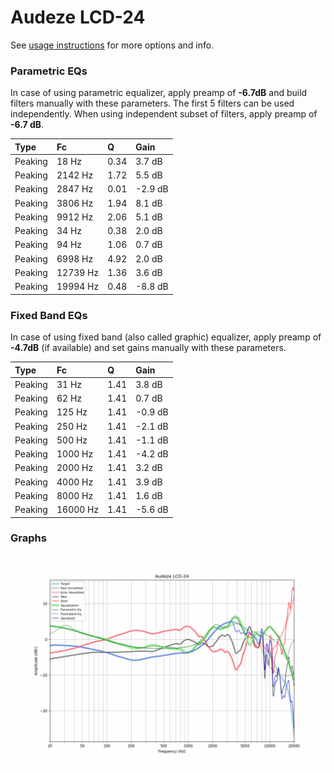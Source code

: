 # Audeze LCD-24
See [usage instructions](https://github.com/jaakkopasanen/AutoEq#usage) for more options and info.

### Parametric EQs
In case of using parametric equalizer, apply preamp of **-6.7dB** and build filters manually
with these parameters. The first 5 filters can be used independently.
When using independent subset of filters, apply preamp of **-6.7 dB**.

| Type    | Fc       |    Q | Gain    |
|:--------|:---------|:-----|:--------|
| Peaking | 18 Hz    | 0.34 | 3.7 dB  |
| Peaking | 2142 Hz  | 1.72 | 5.5 dB  |
| Peaking | 2847 Hz  | 0.01 | -2.9 dB |
| Peaking | 3806 Hz  | 1.94 | 8.1 dB  |
| Peaking | 9912 Hz  | 2.06 | 5.1 dB  |
| Peaking | 34 Hz    | 0.38 | 2.0 dB  |
| Peaking | 94 Hz    | 1.06 | 0.7 dB  |
| Peaking | 6998 Hz  | 4.92 | 2.0 dB  |
| Peaking | 12739 Hz | 1.36 | 3.6 dB  |
| Peaking | 19994 Hz | 0.48 | -8.8 dB |

### Fixed Band EQs
In case of using fixed band (also called graphic) equalizer, apply preamp of **-4.7dB**
(if available) and set gains manually with these parameters.

| Type    | Fc       |    Q | Gain    |
|:--------|:---------|:-----|:--------|
| Peaking | 31 Hz    | 1.41 | 3.8 dB  |
| Peaking | 62 Hz    | 1.41 | 0.7 dB  |
| Peaking | 125 Hz   | 1.41 | -0.9 dB |
| Peaking | 250 Hz   | 1.41 | -2.1 dB |
| Peaking | 500 Hz   | 1.41 | -1.1 dB |
| Peaking | 1000 Hz  | 1.41 | -4.2 dB |
| Peaking | 2000 Hz  | 1.41 | 3.2 dB  |
| Peaking | 4000 Hz  | 1.41 | 3.9 dB  |
| Peaking | 8000 Hz  | 1.41 | 1.6 dB  |
| Peaking | 16000 Hz | 1.41 | -5.6 dB |

### Graphs
![](./Audeze%20LCD-24.png)